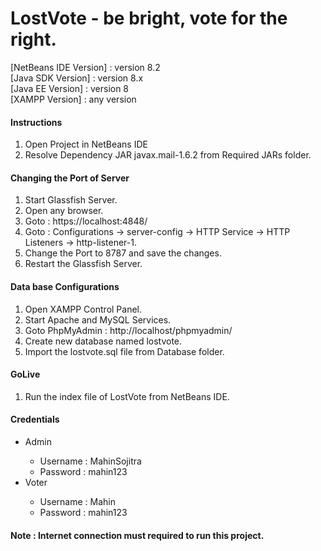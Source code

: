 # LostVote - be bright, vote for the right.

[NetBeans IDE Version] : version 8.2 <br>
[Java SDK Version] : version 8.x <br>
[Java EE Version] : version 8 <br>
[XAMPP Version] : any version <br>

<h4>Instructions</h4>
<ol>
    <li>Open Project in NetBeans IDE</li>
    <li>Resolve Dependency JAR javax.mail-1.6.2 from Required JARs folder.</li>
</ol>

<h4>Changing the Port of Server</h4>
<ol>
    <li>Start Glassfish Server.</li>
    <li>Open any browser.</li>
    <li>Goto : https://localhost:4848/</li>
    <li>Goto : Configurations -> server-config -> HTTP Service -> HTTP Listeners -> http-listener-1.</li>
    <li>Change the Port to 8787 and save the changes.</li>
    <li>Restart the Glassfish Server.</li>
</ol>

<h4>Data base Configurations</h4>
<ol>
    <li>Open XAMPP Control Panel.</li>
    <li>Start Apache and MySQL Services.</li>
    <li>Goto PhpMyAdmin : http://localhost/phpmyadmin/</li>
    <li>Create new database named lostvote.</li>
    <li>Import the lostvote.sql file from Database folder.</li>
</ol>

<h4>GoLive</h4>
<ol>
    <li>Run the index file of LostVote from NetBeans IDE.</li>
</ol>

<h4>Credentials</h4>
<ul>
    <li>Admin</li>
    <ul>
        <li>Username : MahinSojitra</li>
        <li>Password : mahin123</li>
    </ul>
    <li>Voter</li>
    <ul>
        <li>Username : Mahin</li>
        <li>Password : mahin123</li>
    </ul>
</ul>

#### Note : Internet connection must required to run this project.